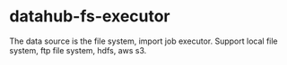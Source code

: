# datahub-fs-executor
The data source is the file system, import job executor. Support local file system, ftp file system, hdfs, aws s3.

